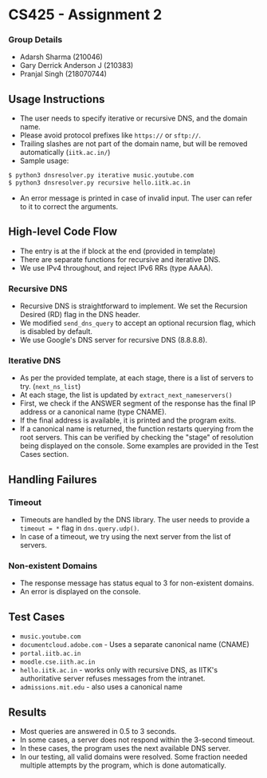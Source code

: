 # CS425 - Assignment 2
### Group Details 
- Adarsh Sharma (210046)
- Gary Derrick Anderson J (210383)
- Pranjal Singh (218070744)

## Usage Instructions
- The user needs to specify iterative or recursive DNS, and the domain name.
- Please avoid protocol prefixes like `https://` or `sftp://`.
- Trailing slashes are not part of the domain name, but will be removed 
  automatically (`iitk.ac.in/`)
- Sample usage:
```sh
$ python3 dnsresolver.py iterative music.youtube.com
$ python3 dnsresolver.py recursive hello.iitk.ac.in
```
- An error message is printed in case of invalid input. The user can 
  refer to it to correct the arguments.

## High-level Code Flow
- The entry is at the if block at the end (provided in template)
- There are separate functions for recursive and iterative DNS.
- We use IPv4 throughout, and reject IPv6 RRs (type AAAA).

### Recursive DNS
- Recursive DNS is straightforward to implement. We set the Recursion Desired 
  (RD) flag in the DNS header.
- We modified `send_dns_query` to accept an optional recursion flag, which is 
  disabled by default.
- We use Google's DNS server for recursive DNS (8.8.8.8).

### Iterative DNS
- As per the provided template, at each stage, there is a list of servers 
  to try. (`next_ns_list`)
- At each stage, the list is updated by `extract_next_nameservers()`
- First, we check if the ANSWER segment of the response has the final IP 
  address or a canonical name (type CNAME).
- If the final address is available, it is printed and the program exits.
- If a canonical name is returned, the function restarts querying from the 
  root servers. This can be verified by checking the "stage" of resolution 
  being displayed on the console. Some examples are provided in the Test Cases
  section.

## Handling Failures
### Timeout
- Timeouts are handled by the DNS library. The user needs to provide a `timeout = *` 
  flag in `dns.query.udp()`.
- In case of a timeout, we try using the next server from the list of servers.
### Non-existent Domains
- The response message has status equal to 3 for non-existent domains.
- An error is displayed on the console.

## Test Cases
- `music.youtube.com`
- `documentcloud.adobe.com` - Uses a separate canonical name (CNAME)
- `portal.iitb.ac.in`
- `moodle.cse.iith.ac.in`
- `hello.iitk.ac.in` - works only with recursive DNS, as IITK's authoritative server 
   refuses messages from the intranet.
- `admissions.mit.edu` - also uses a canonical name 

## Results
- Most queries are answered in 0.5 to 3 seconds.
- In some cases, a server does not respond within the 3-second timeout.
- In these cases, the program uses the next available DNS server.
- In our testing, all valid domains were resolved. Some fraction needed
  multiple attempts by the program, which is done automatically.

